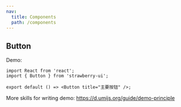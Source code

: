 ```yaml
---
nav:
  title: Components
  path: /components
---
```


## Button

Demo:

```tsx
import React from 'react';
import { Button } from 'strawberry-ui';

export default () => <Button title="主要按钮" />;
```

More skills for writing demo: https://d.umijs.org/guide/demo-principle
